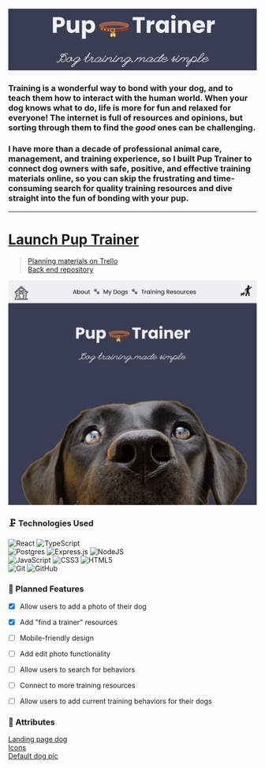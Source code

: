 ![Title Image](/src/assets/splash.png)

### Training is a wonderful way to bond with your dog, and to teach them how to interact with the human world. When your dog knows what to do, life is more for fun and relaxed for everyone! The internet is full of resources and opinions, but sorting through them to find the *good* ones can be challenging.

### I have more than a decade of professional animal care, management, and training experience, so I built Pup Trainer to connect dog owners with safe, positive, and effective training materials online, so you can skip the frustrating and time-consuming search for quality training resources and dive straight into the fun of bonding with your pup.
---

# [Launch Pup Trainer](https://pup-trainer.netlify.app/)

> [Planning materials on Trello](https://trello.com/b/2NRuJDBg/dog-training)<br/>
> [Back end repository](https://github.com/mjlueder/pup-trainer-back-end)


![main page](/src/assets/readme.gif)


### 🗜️ Technologies Used
![React](https://img.shields.io/badge/react-%2320232a.svg?style=for-the-badge&logo=react&logoColor=%2361DAFB)
![TypeScript](https://img.shields.io/badge/typescript-%23007ACC.svg?style=for-the-badge&logo=typescript&logoColor=white)<br/>
![Postgres](https://img.shields.io/badge/postgres-%23316192.svg?style=for-the-badge&logo=postgresql&logoColor=white)
![Express.js](https://img.shields.io/badge/express.js-%23404d59.svg?style=for-the-badge&logo=express&logoColor=%2361DAFB)
![NodeJS](https://img.shields.io/badge/node.js-6DA55F?style=for-the-badge&logo=node.js&logoColor=white)<br />
![JavaScript](https://img.shields.io/badge/javascript-%23323330.svg?style=for-the-badge&logo=javascript&logoColor=%23F7DF1E)
![CSS3](https://img.shields.io/badge/css3-%231572B6.svg?style=for-the-badge&logo=css3&logoColor=white)
![HTML5](https://img.shields.io/badge/html5-%23E34F26.svg?style=for-the-badge&logo=html5&logoColor=white)<br />
![Git](https://img.shields.io/badge/git-%23F05033.svg?style=for-the-badge&logo=git&logoColor=white)
![GitHub](https://img.shields.io/badge/github-%23121011.svg?style=for-the-badge&logo=github&logoColor=white)<br />

### 🧊 Planned Features
- [x] Allow users to add a photo of their dog
- [x] Add "find a trainer" resources
- [ ] Mobile-friendly design
- [ ] Add edit photo functionality
- [ ] Allow users to search for behaviors
- [ ] Connect to more training resources
- [ ] Allow users to add current training behaviors for their dogs


### 🙏 Attributes
[Landing page dog](https://stock.adobe.com/search/free?filters%5Bcontent_type%3Aphoto%5D=1&filters%5Bcontent_type%3Aillustration%5D=1&filters%5Bcontent_type%3Azip_vector%5D=1&filters%5Bcontent_type%3Avideo%5D=0&filters%5Bcontent_type%3Atemplate%5D=0&filters%5Bcontent_type%3A3d%5D=0&filters%5Bcontent_type%3Aaudio%5D=0&filters%5Binclude_stock_enterprise%5D=0&filters%5Bis_editorial%5D=0&filters%5Bfree_collection%5D=1&filters%5Bcontent_type%3Aimage%5D=1&k=dog&order=relevance&safe_search=1&search_page=1&get_facets=1&asset_id=382431793)<br />
[Icons](https://www.flaticon.com/)<br />
[Default dog pic](https://www.flaticon.com/free-icons/dog-food)